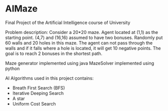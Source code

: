 # AIMaze

Final Project of the Artificial Intelligence course of University

Problem description: 
Consider a 20*20 maze. Agent located at (1,1) as the starting point. (4,7) and (16,16) assumed to have two bonuses. 
Randomly put 60 walls and 20 holes in this maze. 
The agent can not pass through the walls and if it falls where a hole is located, it will get 10 negative points. 
The goal is to reach 2 bonuses in the shortest path.

Maze generator implemented using java
MazeSolver implemented using python

AI Algorithms used in this project contains:
- Breath First Search (BFS)
- Iterative Deeping Search 
- A star
- Uniform Cost Search
